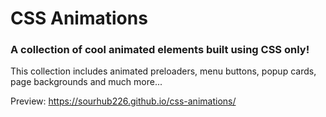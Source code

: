 # CSS Animations

### A collection of cool animated elements built using CSS only!

This collection includes animated preloaders, menu buttons, popup cards, page backgrounds and much more...

Preview: https://sourhub226.github.io/css-animations/
